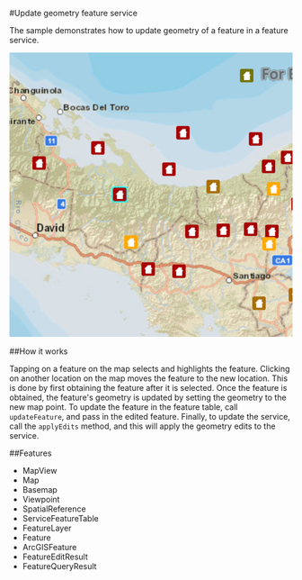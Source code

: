 #Update geometry feature service

The sample demonstrates how to update geometry of a feature in a feature service.

![](screenshot.png)

##How it works

Tapping on a feature on the map selects and highlights the feature. Clicking on another location on the map moves the feature to the new location. This is done by first obtaining the feature after it is selected. Once the feature is obtained, the feature's geometry is updated by setting the geometry to the new map point. To update the feature in the feature table, call `updateFeature`, and pass in the edited feature. Finally, to update the service, call the `applyEdits` method, and this will apply the geometry edits to the service.

##Features
- MapView
- Map
- Basemap
- Viewpoint
- SpatialReference
- ServiceFeatureTable
- FeatureLayer
- Feature
- ArcGISFeature
- FeatureEditResult
- FeatureQueryResult
